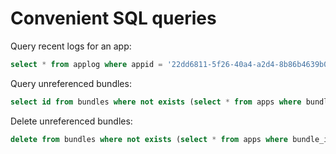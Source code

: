 # Convenient SQL queries

Query recent logs for an app:

```sql
select * from applog where appid = '22dd6811-5f26-40a4-a2d4-8b86b4639b0e' and logtime > (select unix_timestamp() * 1000 - 60000);
```

Query unreferenced bundles:

```sql
select id from bundles where not exists (select * from apps where bundle_id = bundles.id) and createtime < (select unix_timestamp() * 1000 - 180000);
```

Delete unreferenced bundles:

```sql
delete from bundles where not exists (select * from apps where bundle_id = bundles.id) and createtime < (select unix_timestamp() * 1000 - 180000);
```
